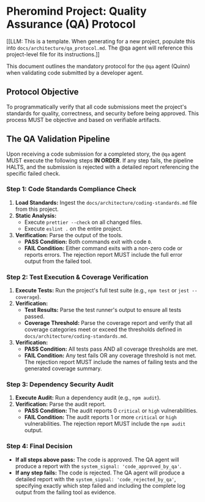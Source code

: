 # Pheromind Project: Quality Assurance (QA) Protocol

[[LLM: This is a template. When generating for a new project, populate this into `docs/architecture/qa_protocol.md`. The @qa agent will reference this project-level file for its instructions.]]

This document outlines the mandatory protocol for the `@qa` agent (Quinn) when validating code submitted by a developer agent.

## Protocol Objective

To programmatically verify that all code submissions meet the project's standards for quality, correctness, and security before being approved. This process MUST be objective and based on verifiable artifacts.

## The QA Validation Pipeline

Upon receiving a code submission for a completed story, the `@qa` agent MUST execute the following steps **IN ORDER**. If any step fails, the pipeline HALTS, and the submission is rejected with a detailed report referencing the specific failed check.

### Step 1: Code Standards Compliance Check

1.  **Load Standards:** Ingest the `docs/architecture/coding-standards.md` file from this project.
2.  **Static Analysis:**
    *   Execute `prettier --check` on all changed files.
    *   Execute `eslint .` on the entire project.
3.  **Verification:** Parse the output of the tools.
    *   **PASS Condition:** Both commands exit with code `0`.
    *   **FAIL Condition:** Either command exits with a non-zero code or reports errors. The rejection report MUST include the full error output from the failed tool.

### Step 2: Test Execution & Coverage Verification

1.  **Execute Tests:** Run the project's full test suite (e.g., `npm test` or `jest --coverage`).
2.  **Verification:**
    *   **Test Results:** Parse the test runner's output to ensure all tests passed.
    *   **Coverage Threshold:** Parse the coverage report and verify that all coverage categories meet or exceed the thresholds defined in `docs/architecture/coding-standards.md`.
3.  **Verification:**
    *   **PASS Condition:** All tests pass AND all coverage thresholds are met.
    *   **FAIL Condition:** Any test fails OR any coverage threshold is not met. The rejection report MUST include the names of failing tests and the generated coverage summary.

### Step 3: Dependency Security Audit

1.  **Execute Audit:** Run a dependency audit (e.g., `npm audit`).
2.  **Verification:** Parse the audit report.
    *   **PASS Condition:** The audit reports 0 `critical` or `high` vulnerabilities.
    *   **FAIL Condition:** The audit reports 1 or more `critical` or `high` vulnerabilities. The rejection report MUST include the `npm audit` output.

### Step 4: Final Decision

-   **If all steps above pass:** The code is approved. The QA agent will produce a report with the `system_signal: 'code_approved_by_qa'`.
-   **If any step fails:** The code is rejected. The QA agent will produce a detailed report with the `system_signal: 'code_rejected_by_qa'`, specifying exactly which step failed and including the complete log output from the failing tool as evidence.

